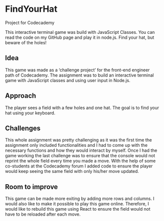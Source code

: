 # FindYourHat
Project for Codecademy

This interactive terminal game was build with JavaScript Classes. You can read the code on my GitHub page and play it in node.js. Find your hat, but beware of the holes!

## Idea
This game was made as a ‘challenge project’ for the front-end engineer path of Codecademy. The assignment was to build an interactive terminal game with JavaScript classes and using user input in Node.js.

## Approach
The player sees a field with a few holes and one hat. The goal is to find your hat using your keyboard.

## Challenges
This whole assignment was pretty challenging as it was the first time the assignment only included functionalities and I had to come up with the necessary functions and how they would interact by myself. Once I had the game working the last challenge was to ensure that the console would not reprint the whole field every time you made a move. With the help of some co-students at the Codecademy forum I added code to ensure the player would keep seeing the same field with only his/her move updated.

## Room to improve
This game can be made more exiting by adding more rows and columns. I would also like to make it possible to play this game online. Therefore, I would like to rebuild this game using React to ensure the field would not have to be reloaded after each move.

